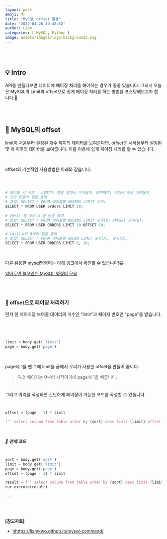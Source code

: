 ```yaml
---
layout: post
emoji: 🌎
title: "MySQL offset 활용"
date: '2022-04-28 19:48:52'
author: Liam
categories: [ MySQL, Python ]
image: assets/images/logo-background2.png
---
```


<br>
<br>

## 💡 Intro

API를 만들다보면 데이터에 페이징 처리를 해야하는 경우가 종종 있습니다. 그래서 오늘은 MySQL의 Limit과 offset으로 쉽게 페이징 처리를 하는 방법을 포스팅해보고자 합니다.🙌


<br>
<br>


## 🔎 MySQL의 offset

limit이 처음부터 설정된 개수 까지의 데이터를 보여준다면, offset은 시작점부터 설정된 몇 개 이후의 데이터를 보여줍니다. 이를 이용해 쉽게 페이징 처리를 할 수 있습니다. 

<br>

offset의 기본적인 사용방법은 아래와 같습니다.

<br>

```py

# 페이징 시 쿼리 - LIMIT: 행을 얼마나 가져올지, OFFSET: 어디서 부터 가져올지
# 숫자 만큼의 행을 출력
# 문법: SELECT * FROM 테이블명 ORDERS LIMIT 숫자;
SELECT * FROM USER orders LIMIT 10;
  
# (B+1) 행 부터 A 행 만큼 출력
# 문법: SELECT * FROM 테이블명 ORDERS LIMIT 숫자(A) OFFSET 숫자(B);
SELECT * FROM USER ORDERS LIMIT 10 OFFSET 10;

# (A+1)부터 B개의 행을 출력
# 문법: SELECT * FROM 테이블명 ORDER LIMIT 숫자(A), 숫자(B);
SELECT * FROM USER ORDERS LIMIT 0, 10;


```

<br>

다른 유용한 mysql명령어는 아래 링크에서 확인할 수 있습니다!😀

[알아두면 쓸모있는 MySQL 명령어 모음](https://liamkwo.github.io/mysql-command/)

<br>
<br>

### 📃 offset으로 페이징 처리하기

먼저 한 페이지당 보여줄 데이터의 개수인 "limit"과 페이지 번호인 "page"를 받습니다.

<br>

```py


limit = body.get('limit')
page = body.get('page')


```

<br>

page에 1을 뺀 수에 limit을 곱해서 우리가 사용한 offset을 만들어 줍니다.
> 🔍첫 페이지는 0부터 시작이기에 page에 1을 빼줍니다. 
<br>
그리고 쿼리를 작성하면 간단하게 페이징이 가능한 코드를 작성할 수 있습니다.

<br>

```py


offset = (page - 1) * limit

f'''select column from table order by {sort} desc limit {limit} offset {offset};'''


```

<br>

***📝 전체 코드***

```py


sort = body.get('sort')
limit = body.get('limit')
page = body.get('page')
offset = (page - 1) * limit

result = f'''select column from table order by {sort} desc limit {limit} offset {offset};'''
cur.execute(result)

...


```

<br>
<br>


**[참고자료]**
- [hhttps://liamkwo.github.io/mysql-command/](https://liamkwo.github.io/mysql-command/)
